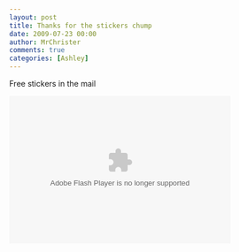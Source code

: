 ```yaml
---
layout: post
title: Thanks for the stickers chump
date: 2009-07-23 00:00
author: MrChrister
comments: true
categories: [Ashley]
---
```

<p> Free stickers in the mail</p>
<p> <embed height="267" width="400" pluginspage="http://www.macromedia.com/go/getflashplayer" flashvars="host=picasaweb.google.com&amp;hl=en_US&amp;feat=flashalbum&amp;RGB=0x000000&amp;feed=http%3A%2F%2Fpicasaweb.google.com%2Fdata%2Ffeed%2Fapi%2Fuser%2Fwyseguys%2Falbumid%2F5361870848710968785%3Falt%3Drss%26kind%3Dphoto%26authkey%3DGv1sRgCJiXkcGfq6zGcw%26hl%3Den_US" src="http://picasaweb.google.com/s/c/bin/slideshow.swf" type="application/x-shockwave-flash" />  </p>
